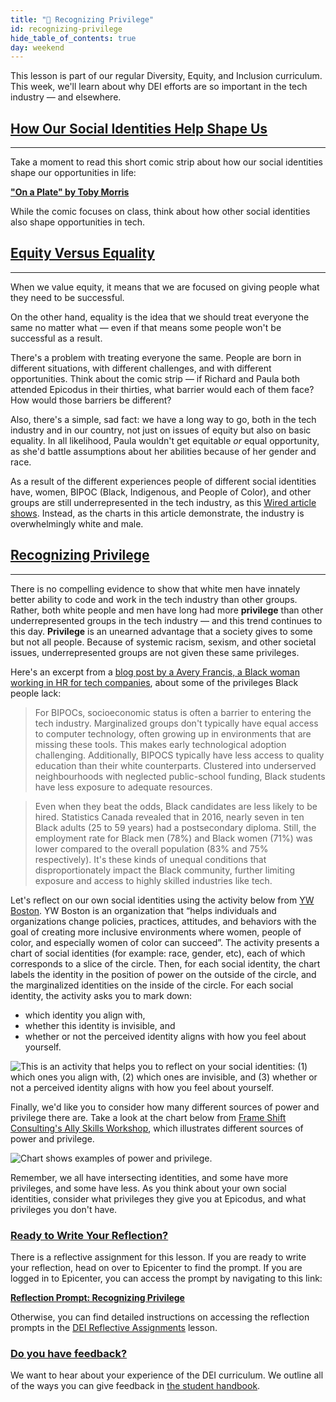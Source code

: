 ```yaml
---
title: "📓 Recognizing Privilege"
id: recognizing-privilege
hide_table_of_contents: true
day: weekend
---
```


This lesson is part of our regular Diversity, Equity, and Inclusion curriculum. This week, we'll learn about why DEI efforts are so important in the tech industry — and elsewhere.

## [How Our Social Identities Help Shape Us](#how-our-social-identities-help-shape-us)

---

Take a moment to read this short comic strip about how our social identities shape our opportunities in life:

**<span class="glyphicon glyphicon-link"></span> ["On a Plate" by Toby Morris](https://www.rnz.co.nz/news/the-wireless/373065/the-pencilsword-on-a-plate)** 

While the comic focuses on class, think about how other social identities also shape opportunities in tech.

## [Equity Versus Equality](#equity-versus-equality)

---

When we value equity, it means that we are focused on giving people what they need to be successful.

On the other hand, equality is the idea that we should treat everyone the same no matter what — even if that means some people won't be successful as a result.

There's a problem with treating everyone the same. People are born in different situations, with different challenges, and with different opportunities. Think about the comic strip — if Richard and Paula both attended Epicodus in their thirties, what barrier would each of them face? How would those barriers be different?

Also, there's a simple, sad fact: we have a long way to go, both in the tech industry and in our country, not just on issues of equity but also on basic equality. In all likelihood, Paula wouldn't get equitable _or_ equal opportunity, as she'd battle assumptions about her abilities because of her gender and race.

As a result of the different experiences people of different social identities have, women, BIPOC (Black, Indigenous, and People of Color), and other groups are still underrepresented in the tech industry, as this [Wired article shows](https://www.wired.com/story/five-years-tech-diversity-reports-little-progress/). Instead, as the charts in this article demonstrate, the industry is overwhelmingly white and male.

## [Recognizing Privilege](#recognizing-privilege)

---

There is no compelling evidence to show that white men have innately better ability to code and work in the tech industry than other groups. Rather, both white people and men have long had more **privilege** than other underrepresented groups in the tech industry — and this trend continues to this day. **Privilege** is an unearned advantage that a society gives to some but not all people. Because of systemic racism, sexism, and other societal issues, underrepresented groups are not given these same privileges.

Here's an excerpt from a [blog post by a Avery Francis, a Black woman working in HR for tech companies](https://blog.usejournal.com/the-black-experience-what-being-black-in-tech-really-feels-like-e3574ba28280), about some of the privileges Black people lack:

> For BIPOCs, socioeconomic status is often a barrier to entering the tech industry. Marginalized groups don't typically have equal access to computer technology, often growing up in environments that are missing these tools. This makes early technological adoption challenging. Additionally, BIPOCS typically have less access to quality education than their white counterparts. Clustered into underserved neighbourhoods with neglected public-school funding, Black students have less exposure to adequate resources.

> Even when they beat the odds, Black candidates are less likely to be hired. Statistics Canada revealed that in 2016, nearly seven in ten Black adults (25 to 59 years) had a postsecondary diploma. Still, the employment rate for Black men (78%) and Black women (71%) was lower compared to the overall population (83% and 75% respectively). It's these kinds of unequal conditions that disproportionately impact the Black community, further limiting exposure and access to highly skilled industries like tech.

Let's reflect on our own social identities using the activity below from [YW Boston](https://www.ywboston.org/about-us/). YW Boston is an organization that “helps individuals and organizations change policies, practices, attitudes, and behaviors with the goal of creating more inclusive environments where women, people of color, and especially women of color can succeed”. The activity presents a chart of social identities (for example: race, gender, etc), each of which corresponds to a slice of the circle. Then, for each social identity, the chart labels the identity in the position of power on the outside of the circle, and the marginalized identities on the inside of the circle. For each social identity, the activity asks you to mark down:

*  which identity you align with, 
*  whether this identity is invisible, and 
*  whether or not the perceived identity aligns with how you feel about yourself.

![This is an activity that helps you to reflect on your social identities: (1) which ones you align with, (2) which ones are invisible, and (3) whether or not a perceived identity aligns with how you feel about yourself.](https://learnhowtoprogram.s3.us-west-2.amazonaws.com/DEI-Images/Social-Identity-Activity-ywboston-1.png)

Finally, we'd like you to consider how many different sources of power and privilege there are. Take a look at the chart below from [Frame Shift Consulting's Ally Skills Workshop](https://frameshiftconsulting.com/ally-skills-workshop/), which illustrates different sources of power and privilege.

![Chart shows examples of power and privilege.](https://learnhowtoprogram.s3.us-west-2.amazonaws.com/DEI-Images/image3.png)

Remember, we all have intersecting identities, and some have more privileges, and some have less. As you think about your own social  identities, consider what privileges they give you at Epicodus, and what privileges you don't have.

### [Ready to Write Your Reflection?](#ready-to-write-your-reflection)

There is a reflective assignment for this lesson. If you are ready to write your reflection, head on over to Epicenter to find the prompt. If you are logged in to Epicenter, you can access the prompt by navigating to this link:

**<span class="glyphicon glyphicon-link"></span> [Reflection Prompt: Recognizing Privilege](https://epicenter.epicodus.com/journals?title=Recognizing+Privilege)** 

Otherwise, you can find detailed instructions on accessing the reflection prompts in the [DEI Reflective Assignments](/pre-work/getting-started-at-epicodus/dei-reflective-assignments#finding-the-reflection-prompts) lesson.

### [Do you have feedback?](#do-you-have-feedback)

We want to hear about your experience of the DEI curriculum. We outline all of the ways you can give feedback in [the student handbook](/student-handbook#giving-feedback).
